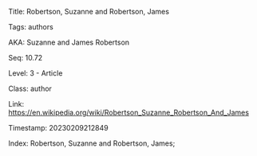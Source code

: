 Title:  Robertson, Suzanne and Robertson, James

Tags:   authors

AKA:    Suzanne and James Robertson

Seq:    10.72

Level:  3 - Article

Class:  author

Link:   https://en.wikipedia.org/wiki/Robertson_Suzanne_Robertson_And_James

Timestamp: 20230209212849

Index:  Robertson, Suzanne and Robertson, James; 
